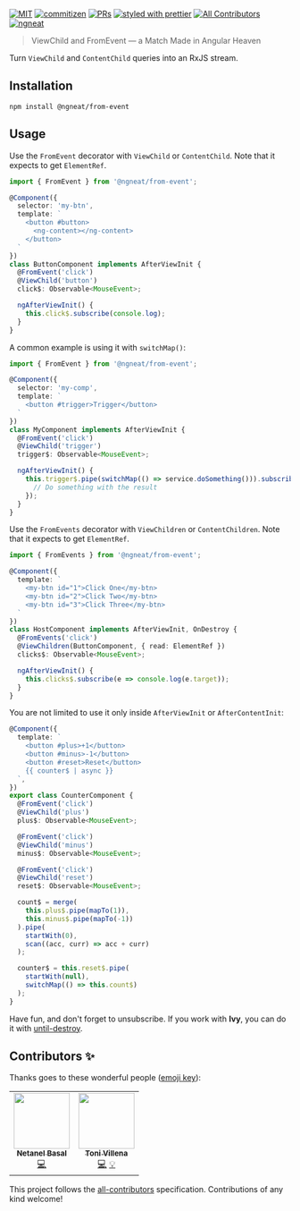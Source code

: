 [![MIT](https://img.shields.io/packagist/l/doctrine/orm.svg?style=flat-square)]()
[![commitizen](https://img.shields.io/badge/commitizen-friendly-brightgreen.svg?style=flat-square)]()
[![PRs](https://img.shields.io/badge/PRs-welcome-brightgreen.svg?style=flat-square)]()
[![styled with prettier](https://img.shields.io/badge/styled_with-prettier-ff69b4.svg?style=flat-square)](https://github.com/prettier/prettier)
[![All Contributors](https://img.shields.io/badge/all_contributors-1-orange.svg?style=flat-square)](#contributors-)
[![ngneat](https://img.shields.io/badge/@-ngneat-383636?style=flat-square&labelColor=8f68d4)](https://github.com/ngneat/)

> ViewChild and FromEvent — a Match Made in Angular Heaven

Turn `ViewChild` and `ContentChild` queries into an RxJS stream.

## Installation
`npm install @ngneat/from-event`

## Usage
Use the `FromEvent` decorator with `ViewChild` or `ContentChild`. Note that it expects to get `ElementRef`.

```ts
import { FromEvent } from '@ngneat/from-event';

@Component({
  selector: 'my-btn',
  template: `
    <button #button>
      <ng-content></ng-content>
    </button>
  `
})
class ButtonComponent implements AfterViewInit {
  @FromEvent('click')
  @ViewChild('button') 
  click$: Observable<MouseEvent>;

  ngAfterViewInit() {
    this.click$.subscribe(console.log);
  }
}
```

A common example is using it with `switchMap()`:

```ts
import { FromEvent } from '@ngneat/from-event';

@Component({
  selector: 'my-comp',
  template: `
    <button #trigger>Trigger</button>
  `
})
class MyComponent implements AfterViewInit {
  @FromEvent('click')
  @ViewChild('trigger') 
  trigger$: Observable<MouseEvent>;

  ngAfterViewInit() {
    this.trigger$.pipe(switchMap(() => service.doSomething())).subscribe(result => {
      // Do something with the result
    });
  }
}
```


Use the `FromEvents` decorator with `ViewChildren` or `ContentChildren`. Note that it expects to get `ElementRef`.

```ts
import { FromEvents } from '@ngneat/from-event';

@Component({
  template: `
    <my-btn id="1">Click One</my-btn>
    <my-btn id="2">Click Two</my-btn>
    <my-btn id="3">Click Three</my-btn>
  `
})
class HostComponent implements AfterViewInit, OnDestroy {
  @FromEvents('click')
  @ViewChildren(ButtonComponent, { read: ElementRef }) 
  clicks$: Observable<MouseEvent>;

  ngAfterViewInit() {
    this.clicks$.subscribe(e => console.log(e.target));
  }
}
```

You are not limited to use it only inside `AfterViewInit` or `AfterContentInit`:

```ts
@Component({
  template: `
    <button #plus>+1</button>
    <button #minus>-1</button>
    <button #reset>Reset</button>
    {{ counter$ | async }}
  `,
})
export class CounterComponent {
  @FromEvent('click')
  @ViewChild('plus')
  plus$: Observable<MouseEvent>;

  @FromEvent('click')
  @ViewChild('minus')
  minus$: Observable<MouseEvent>;

  @FromEvent('click')
  @ViewChild('reset')
  reset$: Observable<MouseEvent>;

  count$ = merge(
    this.plus$.pipe(mapTo(1)), 
    this.minus$.pipe(mapTo(-1))
  ).pipe(
    startWith(0),
    scan((acc, curr) => acc + curr)
  );

  counter$ = this.reset$.pipe(
    startWith(null),
    switchMap(() => this.count$)
  );
}
```

Have fun, and don't forget to unsubscribe. If you work with **Ivy**, you can do it with [until-destroy](https://github.com/ngneat/until-destroy).

## Contributors ✨

Thanks goes to these wonderful people ([emoji key](https://allcontributors.org/docs/en/emoji-key)):

<!-- ALL-CONTRIBUTORS-LIST:START - Do not remove or modify this section -->
<!-- prettier-ignore-start -->
<!-- markdownlint-disable -->
<table>
  <tr>
    <td align="center"><a href="https://www.netbasal.com"><img src="https://avatars1.githubusercontent.com/u/6745730?v=4" width="100px;" alt=""/><br /><sub><b>Netanel Basal</b></sub></a><br /><a href="https://github.com/@ngneat/from-event/commits?author=NetanelBasal" title="Code">💻</a></td>
    <td align="center"><a href="https://github.com/tonivj5"><img src="https://avatars2.githubusercontent.com/u/7110786?v=4" width="100px;" alt=""/><br /><sub><b>Toni Villena</b></sub></a><br /><a href="https://github.com/@ngneat/from-event/commits?author=tonivj5" title="Code">💻</a> <a href="#example-tonivj5" title="Examples">💡</a></td>
  </tr>
</table>

<!-- markdownlint-enable -->
<!-- prettier-ignore-end -->
<!-- ALL-CONTRIBUTORS-LIST:END -->

This project follows the [all-contributors](https://github.com/all-contributors/all-contributors) specification. Contributions of any kind welcome!
